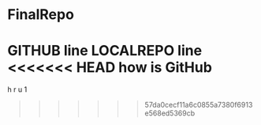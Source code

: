 # FinalRepo
GITHUB line
LOCALREPO line
<<<<<<< HEAD
how is GitHub
=======
h r u
1
>>>>>>> 57da0cecf11a6c0855a7380f6913e568ed5369cb

